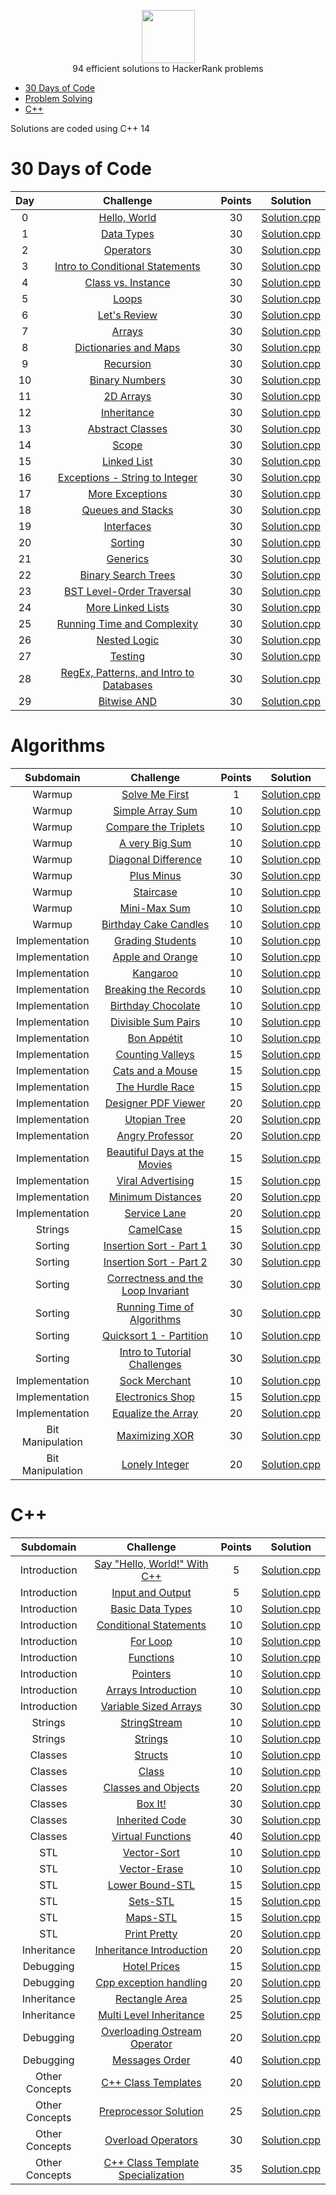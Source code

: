 <p align="center">
    <a href="https://www.hackerrank.com/arthur_favre">
        <img height=85 src="https://d3keuzeb2crhkn.cloudfront.net/hackerrank/assets/styleguide/logo_wordmark-f5c5eb61ab0a154c3ed9eda24d0b9e31.svg">
    </a>
    <br>94 efficient solutions to HackerRank problems
</p>

* [30 Days of Code](#30-days-of-code)
* [Problem Solving](#Algorithms)
* [C++](#c)


Solutions are coded using C++ 14


# 30 Days of Code

| Day |                                                Challenge                                                | Points |                                                                                   Solution                                                                                  |
|:---:|:-------------------------------------------------------------------------------------------------------:|:------:|:---------------------------------------------------------------------------------------------------------------------------------------------------------------------------:|
|  0  | [Hello, World](https://www.hackerrank.com/challenges/cpp-hello-world/problem)                                    |   30   | [Solution.cpp](https://github.com/Nedriia/Hacker_Rank_Solutions/blob/master/HackerRank_Solutions/30_Days_of_Code/Day%2000%20-%20Hello_World/Solution.cpp)                       |
|  1  | [Data Types](https://www.hackerrank.com/challenges/30-data-types/problem)                                       |   30   | [Solution.cpp](https://github.com/Nedriia/Hacker_Rank_Solutions/blob/master/HackerRank_Solutions/30_Days_of_Code/Day%2001%20-%20Data_Types/Solution.cpp)                           |
|  2  | [Operators](https://www.hackerrank.com/challenges/30-operators/problem)                                         |   30   | [Solution.cpp](https://github.com/Nedriia/Hacker_Rank_Solutions/blob/master/HackerRank_Solutions/30_Days_of_Code/Day%2002%20-%20Operators/Solution.cpp)                              |
|  3  | [Intro to Conditional Statements](https://www.hackerrank.com/challenges/30-conditional-statements/problem)      |   30   | [Solution.cpp](https://github.com/Nedriia/Hacker_Rank_Solutions/blob/master/HackerRank_Solutions/30_Days_of_Code/Day%2003%20-%20Intro_to_Conditional_Statements/Solution.cpp)  |
|  4  | [Class vs. Instance](https://www.hackerrank.com/challenges/30-class-vs-instance/problem)                        |   30   | [Solution.cpp](https://github.com/Nedriia/Hacker_Rank_Solutions/blob/master/HackerRank_Solutions/30_Days_of_Code/Day%2004%20-%20Class_vs_Instance/Solution.cpp)                 |
|  5  | [Loops](https://www.hackerrank.com/challenges/30-loops/problem)                                                 |   30   | [Solution.cpp](https://github.com/Nedriia/Hacker_Rank_Solutions/blob/master/HackerRank_Solutions/30_Days_of_Code/Day%2005%20-%20Loops/Solution.cpp)                                  |
|  6  | [Let's Review](https://www.hackerrank.com/challenges/30-review-loop/problem)                                    |   30   | [Solution.cpp](https://github.com/Nedriia/Hacker_Rank_Solutions/blob/master/HackerRank_Solutions/30_Days_of_Code/Day%2006%20-%20Lets_Review/Solution.cpp)                         |
|  7  | [Arrays](https://www.hackerrank.com/challenges/30-arrays/problem)                                               |   30   | [Solution.cpp](https://github.com/Nedriia/Hacker_Rank_Solutions/blob/master/HackerRank_Solutions/30_Days_of_Code/Day%2007%20-%20Arrays/Solution.cpp)                                 |
|  8  | [Dictionaries and Maps](https://www.hackerrank.com/challenges/30-dictionaries-and-maps/problem)                 |   30   | [Solution.cpp](https://github.com/Nedriia/Hacker_Rank_Solutions/blob/master/HackerRank_Solutions/30_Days_of_Code/Day%2008%20-%20Dictionaries_and_Maps/Solution.cpp)              |
|  9  | [Recursion](https://www.hackerrank.com/challenges/30-recursion/problem)                                         |   30   | [Solution.cpp](https://github.com/Nedriia/Hacker_Rank_Solutions/blob/master/HackerRank_Solutions/30_Days_of_Code/Day%2009%20-%20Recursion/Solution.cpp)                              |
|  10 | [Binary Numbers](https://www.hackerrank.com/challenges/30-binary-numbers/problem)                               |   30   | [Solution.cpp](https://github.com/Nedriia/Hacker_Rank_Solutions/blob/master/HackerRank_Solutions/30_Days_of_Code/Day%2010%20-%20Binary_Numbers/Solution.cpp)                       |
|  11 | [2D Arrays](https://www.hackerrank.com/challenges/30-2d-arrays/problem)                                         |   30   | [Solution.cpp](https://github.com/Nedriia/Hacker_Rank_Solutions/blob/master/HackerRank_Solutions/30_Days_of_Code/Day%2011%20-%202D_Arrays/Solution.cpp)                            |
|  12 | [Inheritance](https://www.hackerrank.com/challenges/30-inheritance/problem)                                     |   30   | [Solution.cpp](https://github.com/Nedriia/Hacker_Rank_Solutions/blob/master/HackerRank_Solutions/30_Days_of_Code/Day%2012%20-%20Inheritance/Solution.cpp)                            |
|  13 | [Abstract Classes](https://www.hackerrank.com/challenges/30-abstract-classes/problem)                           |   30   | [Solution.cpp](https://github.com/Nedriia/Hacker_Rank_Solutions/blob/master/HackerRank_Solutions/30_Days_of_Code/Day%2013%20-%20Abstract_Classes/Solution.cpp)                     |
|  14 | [Scope](https://www.hackerrank.com/challenges/30-scope/problem)                                                 |   30   | [Solution.cpp](https://github.com/Nedriia/Hacker_Rank_Solutions/blob/master/HackerRank_Solutions/30_Days_of_Code/Day%2014%20-%20Scope/Solution.cpp)                                  |
|  15 | [Linked List](https://www.hackerrank.com/challenges/30-linked-list/problem)                                     |   30   | [Solution.cpp](https://github.com/Nedriia/Hacker_Rank_Solutions/blob/master/HackerRank_Solutions/30_Days_of_Code/Day%2015%20-%20Linked_List/Solution.cpp)                          |
|  16 | [Exceptions - String to Integer](https://www.hackerrank.com/challenges/30-exceptions-string-to-integer/problem) |   30   | [Solution.cpp](https://github.com/Nedriia/Hacker_Rank_Solutions/blob/master/HackerRank_Solutions/30_Days_of_Code/Day%2016%20-%20Exceptions-String_to_Integer/Solution.cpp) |
|  17 | [More Exceptions](https://www.hackerrank.com/challenges/30-more-exceptions/problem)                             |   30   | [Solution.cpp](https://github.com/Nedriia/Hacker_Rank_Solutions/blob/master/HackerRank_Solutions/30_Days_of_Code/Day%2017%20-%20More_Exceptions/Solution.cpp)                      |
|  18 | [Queues and Stacks](https://www.hackerrank.com/challenges/30-queues-stacks/problem)                             |   30   | [Solution.cpp](https://github.com/Nedriia/Hacker_Rank_Solutions/blob/master/HackerRank_Solutions/30_Days_of_Code/Day%2018%20-%20Queues_and_Stacks/Solution.cpp)                  |
|  19 | [Interfaces](https://www.hackerrank.com/challenges/30-interfaces/problem)                                       |   30   | [Solution.cpp](https://github.com/Nedriia/Hacker_Rank_Solutions/blob/master/HackerRank_Solutions/30_Days_of_Code/Day%2019%20-%20Interfaces/Solution.cpp)                             |
|  20 | [Sorting](https://www.hackerrank.com/challenges/30-sorting/problem)                                             |   30   | [Solution.cpp](https://github.com/Nedriia/Hacker_Rank_Solutions/blob/master/HackerRank_Solutions/30_Days_of_Code/Day%2020%20-%20Sorting/Solution.cpp)                                |
|  21 | [Generics](https://www.hackerrank.com/challenges/30-generics/problem)                                           |   30   | [Solution.cpp](https://github.com/Nedriia/Hacker_Rank_Solutions/blob/master/HackerRank_Solutions/30_Days_of_Code/Day%2021%20-%20Generics/Solution.cpp)                               |
|  22 | [Binary Search Trees](https://www.hackerrank.com/challenges/30-binary-search-trees/problem)                     |   30   | [Solution.cpp](https://github.com/Nedriia/Hacker_Rank_Solutions/blob/master/HackerRank_Solutions/30_Days_of_Code/Day%2022%20-%20Binary_Search_Trees/Solution.cpp)                |
|  23 | [BST Level-Order Traversal](https://www.hackerrank.com/challenges/30-binary-trees/problem)                      |   30   | [Solution.cpp](https://github.com/Nedriia/Hacker_Rank_Solutions/blob/master/HackerRank_Solutions/30_Days_of_Code/Day%2023%20-%20BST_Level-Order_Traversal/Solution.cpp)          |
|  24 | [More Linked Lists](https://www.hackerrank.com/challenges/30-linked-list-deletion/problem)                      |   30   | [Solution.cpp](https://github.com/Nedriia/Hacker_Rank_Solutions/blob/master/HackerRank_Solutions/30_Days_of_Code/Day%2024%20-%20More_Linked_Lists/Solution.cpp)                  |
|  25 | [Running Time and Complexity](https://www.hackerrank.com/challenges/30-running-time-and-complexity/problem)     |   30   | [Solution.cpp](https://github.com/Nedriia/Hacker_Rank_Solutions/blob/master/HackerRank_Solutions/30_Days_of_Code/Day%2025%20-%20Running_Time_and_Complexity/Solution.cpp)      |
|  26 | [Nested Logic](https://www.hackerrank.com/challenges/30-nested-logic/problem)                                   |   30   | [Solution.cpp](https://github.com/Nedriia/Hacker_Rank_Solutions/blob/master/HackerRank_Solutions/30_Days_of_Code/Day%2026%20-%20Nested_Logic/Solution.cpp)                         |
|  27 | [Testing](https://www.hackerrank.com/challenges/30-testing/problem)                                             |   30   | [Solution.cpp](https://github.com/Nedriia/Hacker_Rank_Solutions/blob/master/HackerRank_Solutions/30_Days_of_Code/Day%2027%20-%20Testing/Solution.cpp)                                |
|  28 | [RegEx, Patterns, and Intro to Databases](https://www.hackerrank.com/challenges/30-regex-patterns/problem?h_r=profile)                                             |   30   | [Solution.cpp](https://github.com/Nedriia/Hacker_Rank_Solutions/blob/master/HackerRank_Solutions/30_Days_of_Code/Day%2028%20-%20RegEx_Patters_and_Intro_to_Databases/Solution.cpp)                                |
|  29 | [Bitwise AND](https://www.hackerrank.com/challenges/30-bitwise-and/problem?h_r=profile)                                             |   30   | [Solution.cpp](https://github.com/Nedriia/Hacker_Rank_Solutions/blob/master/HackerRank_Solutions/30_Days_of_Code/Day%2029%20-%20Bitwise_AND/Solution.cpp)                                |


# Algorithms

|        Subdomain        |                                                              Challenge                                                              | Points |                                                                                  Solution                                                                                 |
|:-----------------------:|:-----------------------------------------------------------------------------------------------------------------------------------:|:------:|:-------------------------------------------------------------------------------------------------------------------------------------------------------------------------:|
|         Warmup         | [Solve Me First](https://www.hackerrank.com/challenges/solve-me-first/problem)                                                         |   1   | [Solution.cpp](https://github.com/Nedriia/Hacker_Rank_Solutions/blob/master/HackerRank_Solutions/Problem_Solving/Solve_Me_First/Solution.cpp)                          |
|         Warmup         | [Simple Array Sum](https://www.hackerrank.com/challenges/simple-array-sum/problem)                                                             |   10   | [Solution.cpp](https://github.com/Nedriia/Hacker_Rank_Solutions/blob/master/HackerRank_Solutions/Problem_Solving/Simple_Array_Sum/Solution.cpp)                                    |
|         Warmup         | [Compare the Triplets](https://www.hackerrank.com/challenges/compare-the-triplets/problem)            |   10   | [Solution.cpp](https://github.com/Nedriia/Hacker_Rank_Solutions/blob/master/HackerRank_Solutions/Problem_Solving/Compare_the_Triplets/Solution.cpp)      |
|         Warmup         | [A very Big Sum](https://www.hackerrank.com/challenges/a-very-big-sum/problem)                                                                  |   10   | [Solution.cpp](https://github.com/Nedriia/Hacker_Rank_Solutions/blob/master/HackerRank_Solutions/Problem_Solving/A_very_Big_Sum/Solution.cpp)                                         |
|         Warmup         | [Diagonal Difference](https://www.hackerrank.com/challenges/diagonal-difference/problem)                                                     |   10   | [Solution.cpp](https://github.com/Nedriia/Hacker_Rank_Solutions/blob/master/HackerRank_Solutions/Problem_Solving/Diagonal_Difference/Solution.cpp)                        |
|         Warmup         | [Plus Minus](https://www.hackerrank.com/challenges/plus-minus/problem)                                                     |   30   | [Solution.cpp](https://github.com/Nedriia/Hacker_Rank_Solutions/blob/master/HackerRank_Solutions/Problem_Solving/Plus_Minus/Solution.cpp)                        |
|         Warmup         | [Staircase](https://www.hackerrank.com/challenges/staircase/problem)                                   |   10   | [Solution.cpp](https://github.com/Nedriia/Hacker_Rank_Solutions/blob/master/HackerRank_Solutions/Problem_Solving/Staircase/Solution.cpp)             |
|         Warmup         | [Mini-Max Sum](https://www.hackerrank.com/challenges/mini-max-sum/problem)                                                     |   10   | [Solution.cpp](https://github.com/Nedriia/Hacker_Rank_Solutions/blob/master/HackerRank_Solutions/Problem_Solving/Mini-Max_Sum/Solution.cpp)                       |
|         Warmup         | [Birthday Cake Candles](https://www.hackerrank.com/challenges/birthday-cake-candles/problem)                                                           |   10   | [Solution.cpp](https://github.com/Nedriia/Hacker_Rank_Solutions/blob/master/HackerRank_Solutions/Problem_Solving/Birthday_Cake_Candles/Solution.cpp)                            |
|         Implementation         | [Grading Students](https://www.hackerrank.com/challenges/grading/problem)                                                              |   10   | [Solution.cpp](https://github.com/Nedriia/Hacker_Rank_Solutions/blob/master/HackerRank_Solutions/Problem_Solving/Grading_Students/Solution.cpp)                                    |
|         Implementation         | [Apple and Orange](https://www.hackerrank.com/challenges/apple-and-orange/problem)                                                              |   10   | [Solution.cpp](https://github.com/Nedriia/Hacker_Rank_Solutions/blob/master/HackerRank_Solutions/Problem_Solving/Apple_and_Orange/Solution.cpp)                                    |
|         Implementation         | [Kangaroo](https://www.hackerrank.com/challenges/kangaroo/problem)                                                              |   10   | [Solution.cpp](https://github.com/Nedriia/Hacker_Rank_Solutions/blob/master/HackerRank_Solutions/Problem_Solving/Kangaroo/Solution.cpp)                                    |
|         Implementation         | [Breaking the Records](https://www.hackerrank.com/challenges/breaking-best-and-worst-records/problem)                                                              |   10   | [Solution.cpp](https://github.com/Nedriia/Hacker_Rank_Solutions/blob/master/HackerRank_Solutions/Problem_Solving/Breaking_the_Records/Solution.cpp)                                   |
|         Implementation         | [Birthday Chocolate](https://www.hackerrank.com/challenges/the-birthday-bar/problem)                                                       |   10   | [Solution.cpp](https://github.com/Nedriia/Hacker_Rank_Solutions/blob/master/HackerRank_Solutions/Problem_Solving/Birthday_Chocolate/Solution.cpp)                        |
|         Implementation         | [Divisible Sum Pairs](https://www.hackerrank.com/challenges/divisible-sum-pairs/problem)                                                       |   10   | [Solution.cpp](https://github.com/Nedriia/Hacker_Rank_Solutions/blob/master/HackerRank_Solutions/Problem_Solving/Divisible_Sum_Pairs/Solution.cpp)                           |
|          Implementation         | [Bon Appétit](https://www.hackerrank.com/challenges/bon-appetit/problem)                                                           |   10   | [Solution.cpp](https://github.com/Nedriia/Hacker_Rank_Solutions/blob/master/HackerRank_Solutions/Problem_Solving/Bon_Appetit/Solution.cpp)                                    |
|          Implementation         | [Counting Valleys](https://www.hackerrank.com/challenges/counting-valleys/problem)                                         |   15   | [Solution.cpp](https://github.com/Nedriia/Hacker_Rank_Solutions/blob/master/HackerRank_Solutions/Problem_Solving/Counting_Valleys/Solution.cpp)                       |
|          Implementation         | [Cats and a Mouse](https://www.hackerrank.com/challenges/cats-and-a-mouse/problem)                                                              |   15   | [Solution.cpp](https://github.com/Nedriia/Hacker_Rank_Solutions/blob/master/HackerRank_Solutions/Problem_Solving/Cats_and_a_Mouse/Solution.cpp)                                        |
|          Implementation         | [The Hurdle Race](https://www.hackerrank.com/challenges/the-hurdle-race/problem)                                      |   15   | [Solution.cpp](https://github.com/Nedriia/Hacker_Rank_Solutions/blob/master/HackerRank_Solutions/Problem_Solving/The_Hurdle_Race/Solution.cpp)                          |
|          Implementation         | [Designer PDF Viewer](https://www.hackerrank.com/challenges/designer-pdf-viewer/problem)                                                            |   20   | [Solution.cpp](https://github.com/Nedriia/Hacker_Rank_Solutions/blob/master/HackerRank_Solutions/Problem_Solving/Designer_PDF_Viewer/Solution.cpp)                                       |
|       Implementation      | [Utopian Tree](https://www.hackerrank.com/challenges/utopian-tree/problem)                                        |   20   | [Solution.cpp](https://github.com/Nedriia/Hacker_Rank_Solutions/blob/master/HackerRank_Solutions/Problem_Solving/Utopian_Tree/Solution.cpp) |
|         Implementation         | [Angry Professor](https://www.hackerrank.com/challenges/angry-professor/problem)                                                        |   20   | [Solution.cpp](https://github.com/Nedriia/Hacker_Rank_Solutions/blob/master/HackerRank_Solutions/Problem_Solving/Angry_Professor/Solution.cpp)                               |
|         Implementation         | [Beautiful Days at the Movies](https://www.hackerrank.com/challenges/beautiful-days-at-the-movies/problem)                                                                        |   15   | [Solution.cpp](https://github.com/Nedriia/Hacker_Rank_Solutions/blob/master/HackerRank_Solutions/Problem_Solving/Beautiful_Days_at_the_Movies/Solution.cpp)                                              |
|         Implementation         | [Viral Advertising](https://www.hackerrank.com/challenges/strange-advertising/problem)                                                              |   15   | [Solution.cpp](https://github.com/Nedriia/Hacker_Rank_Solutions/blob/master/HackerRank_Solutions/Problem_Solving/VIral_Advertising/Solution.cpp)                                       |
|         Implementation         | [Minimum Distances](https://www.hackerrank.com/challenges/minimum-distances/problem)                                                              |   20   | [Solution.cpp](https://github.com/Nedriia/Hacker_Rank_Solutions/blob/master/HackerRank_Solutions/Problem_Solving/Minimum_Distances/Solution.cpp)                                        |
|         Implementation         | [Service Lane](https://www.hackerrank.com/challenges/service-lane/problem)                                                          |   20   | [Solution.cpp](https://github.com/Nedriia/Hacker_Rank_Solutions/blob/master/HackerRank_Solutions/Problem_Solving/Service_Lane/Solution.cpp)                                     |
|         Strings         | [CamelCase](https://www.hackerrank.com/challenges/camelcase/problem)                                           |   15   | [Solution.cpp](https://github.com/Nedriia/Hacker_Rank_Solutions/blob/master/HackerRank_Solutions/Problem_Solving/CamelCase/Solution.cpp)                           |
|         Sorting         | [Insertion Sort - Part 1](https://www.hackerrank.com/challenges/insertionsort1/problem)                                                                       |   30   | [Solution.cpp](https://github.com/Nedriia/Hacker_Rank_Solutions/blob/master/HackerRank_Solutions/Problem_Solving/Insertion_Sort-Part_1/Solution.cpp)                                              |
|         Sorting         | [Insertion Sort - Part 2](https://www.hackerrank.com/challenges/insertionsort2/problems)                                              |   30   | [Solution.cpp](https://github.com/Nedriia/Hacker_Rank_Solutions/blob/master/HackerRank_Solutions/Problem_Solving/Insertion_Sort-Part_2/Solution.cpp)                               |
|         Sorting         | [Correctness and the Loop Invariant](https://www.hackerrank.com/challenges/correctness-invariant/problem)                                            |   30   | [Solution.cpp](https://github.com/Nedriia/Hacker_Rank_Solutions/blob/master/HackerRank_Solutions/Problem_Solving/Corectness_and_the_Loop_Invariant/Solution.cpp)                            |
|         Sorting         | [Running Time of Algorithms](https://www.hackerrank.com/challenges/runningtime/problem)                                            |   30   | [Solution.cpp](https://github.com/Nedriia/Hacker_Rank_Solutions/blob/master/HackerRank_Solutions/Problem_Solving/Running_Time_of_Algorithms/Solution.cpp)                            |
|         Sorting         | [Quicksort 1 - Partition](https://www.hackerrank.com/challenges/quicksort1/problem)                                                    |   10   | [Solution.cpp](https://github.com/Nedriia/Hacker_Rank_Solutions/blob/master/HackerRank_Solutions/Problem_Solving/Quicksort_1-Partition/Solution.cpp)                                  |
|         Sorting         | [Intro to Tutorial Challenges](https://www.hackerrank.com/challenges/tutorial-intro/problem?h_r=profile)                                                    |   30   | [Solution.cpp](https://github.com/Nedriia/Hacker_Rank_Solutions/blob/master/HackerRank_Solutions/Intro_to_Tutorial_Challenges/Solution.cpp)                                  |
|         Implementation         | [Sock Merchant](https://www.hackerrank.com/challenges/sock-merchant/problem?h_r=profile)                                                    |   10   | [Solution.cpp](https://github.com/Nedriia/Hacker_Rank_Solutions/blob/master/HackerRank_Solutions/Problem_Solving/Sock_Merchant/Solution.cpp)                                  |
|         Implementation         | [Electronics Shop](https://www.hackerrank.com/challenges/electronics-shop/problem?h_r=profile)                                                    |   15   | [Solution.cpp](https://github.com/Nedriia/Hacker_Rank_Solutions/blob/master/HackerRank_Solutions/Problem_Solving/Electronics_Shop/Solution.cpp)                                  |
|         Implementation         | [Equalize the Array](https://www.hackerrank.com/challenges/equality-in-a-array/problem?h_r=profile)                                                    |   20   | [Solution.cpp](https://github.com/Nedriia/Hacker_Rank_Solutions/blob/master/HackerRank_Solutions/Problem_Solving/Equalize_the_Array/Solution.cpp)                                  |
|         Bit Manipulation         | [Maximizing XOR](https://www.hackerrank.com/challenges/maximizing-xor/problem?h_r=profile)                                                    |   30   | [Solution.cpp](https://github.com/Nedriia/Hacker_Rank_Solutions/blob/master/HackerRank_Solutions/Problem_Solving/Maximizing_XOR/Solution.cpp)                                  |
|         Bit Manipulation         | [Lonely Integer](https://www.hackerrank.com/challenges/lonely-integer/problem?h_r=profile)                                                    |   20   | [Solution.cpp](https://github.com/Nedriia/Hacker_Rank_Solutions/blob/master/HackerRank_Solutions/Problem_Solving/Lonely_Integer/Solution.cpp)                                  |



# C++

|          Subdomain          |                                                         Challenge                                                        | Points |                                                                                         Solution                                                                                        |
|:---------------------------:|:------------------------------------------------------------------------------------------------------------------------:|:------:|:---------------------------------------------------------------------------------------------------------------------------------------------------------------------------------------:|
|         Introduction        | [Say "Hello, World!" With C++](https://www.hackerrank.com/challenges/cpp-hello-world/problem)                                                |    5   | [Solution.cpp](https://github.com/Nedriia/Hacker_Rank_Solutions/blob/master/HackerRank_Solutions/C%2B%2B/Hello_World/Solution.cpp)                                                  |
|         Introduction        | [Input and Output](https://www.hackerrank.com/challenges/cpp-input-and-output/problem)                                 |    5   | [Solution.cpp](https://github.com/Nedriia/Hacker_Rank_Solutions/blob/master/HackerRank_Solutions/C%2B%2B/Input_Output/Solution.cpp)                                       |
|         Introduction        | [Basic Data Types](https://www.hackerrank.com/challenges/c-tutorial-basic-data-types/problem)                                                       |   10   | [Solution.cpp](https://github.com/Nedriia/Hacker_Rank_Solutions/blob/master/HackerRank_Solutions/C%2B%2B/Basic_Data_Types/Solution.cpp)                                                        |
|         Introduction        | [Conditional Statements](https://www.hackerrank.com/challenges/c-tutorial-conditional-if-else/problem)                                      |   10   | [Solution.cpp](https://github.com/Nedriia/Hacker_Rank_Solutions/blob/master/HackerRank_Solutions/C%2B%2B/Conditional_Statements/Solution.cpp)                                      |
|         Introduction        | [For Loop](https://www.hackerrank.com/challenges/c-tutorial-for-loop/problem)                                   |   10   | [Solution.cpp](https://github.com/Nedriia/Hacker_Rank_Solutions/blob/master/HackerRank_Solutions/C%2B%2B/For_Loop/Solution.cpp)                                            |
|         Introduction        | [Functions](https://www.hackerrank.com/challenges/c-tutorial-functions/problem)                                                       |   10   | [Solution.cpp](https://github.com/Nedriia/Hacker_Rank_Solutions/blob/master/HackerRank_Solutions/C%2B%2B/Functions/Solution.cpp)                                                      |
|         Introduction        | [Pointers](https://www.hackerrank.com/challenges/c-tutorial-pointer/problem)                                                        |   10   | [Solution.cpp](https://github.com/Nedriia/Hacker_Rank_Solutions/blob/master/HackerRank_Solutions/C%2B%2B/Pointers/Solution.cpp)                                                     |
|         Introduction        | [Arrays Introduction](https://www.hackerrank.com/challenges/arrays-introduction/problem)                                                   |   10   | [Solution.cpp](https://github.com/Nedriia/Hacker_Rank_Solutions/blob/master/HackerRank_Solutions/C%2B%2B/Arrays_Introduction/Solution.cpp)                                                      |
|         Introduction        | [Variable Sized Arrays](https://www.hackerrank.com/challenges/variable-sized-arrays/problem)                                               |   30   | [Solution.cpp](https://github.com/Nedriia/Hacker_Rank_Solutions/blob/master/HackerRank_Solutions/C%2B%2B/Variable_Sized_Arrays/Solution.cpp)                                                    |
|         Strings        | [StringStream](https://www.hackerrank.com/challenges/c-tutorial-stringstream/problem)                     |   10   | [Solution.cpp](https://github.com/Nedriia/Hacker_Rank_Solutions/blob/master/HackerRank_Solutions/C%2B%2B/StrinStream/Solution.cpp)                                   |
|         Strings        | [Strings](https://www.hackerrank.com/challenges/c-tutorial-strings/problem)                                           |   10   | [Solution.cpp](https://github.com/Nedriia/Hacker_Rank_Solutions/blob/master/HackerRank_Solutions/C%2B%2B/Strings/Solution.cpp)                                              |
|         Classes        | [Structs](https://www.hackerrank.com/challenges/c-tutorial-struct/problem)                                           |   10   | [Solution.cpp](https://github.com/Nedriia/Hacker_Rank_Solutions/blob/master/HackerRank_Solutions/C%2B%2B/Structs/Solution.cpp)                                              |
|         Classes        | [Class](https://www.hackerrank.com/challenges/c-tutorial-class/problem)                                 |   10   | [Solution.cpp]()                                           |
|           Classes           | [Classes and Objects](https://www.hackerrank.com/challenges/classes-objects/problem)                             |    20   | [Solution.cpp](https://github.com/Nedriia/Hacker_Rank_Solutions/blob/master/HackerRank_Solutions/C%2B%2B/Class/Solution.cpp)                                              |
|           Classes           | [Box It!](https://www.hackerrank.com/challenges/box-it/problem)                                                   |    30   | [Solution.cpp](https://github.com/Nedriia/Hacker_Rank_Solutions/blob/master/HackerRank_Solutions/C%2B%2B/Box_it/Solution.cpp)                                                           |
|           Classes           | [Inherited Code](https://www.hackerrank.com/challenges/inherited-code/problem)                                         |   30   | [Solution.cpp](https://github.com/Nedriia/Hacker_Rank_Solutions/blob/master/HackerRank_Solutions/C%2B%2B/Inherited_Code/Solution.cpp)                                                    |
|           Classes           | [Virtual Functions](https://www.hackerrank.com/challenges/virtual-functions/problem)                                         |   40   | [Solution.cpp](https://github.com/Nedriia/Hacker_Rank_Solutions/blob/master/HackerRank_Solutions/C%2B%2B/Virtual_Functions/Solution.cpp)                                                    |
|           STL           | [Vector-Sort](https://www.hackerrank.com/challenges/vector-sort/problem)                                                     |   10   | [Solution.cpp](https://github.com/Nedriia/Hacker_Rank_Solutions/blob/master/HackerRank_Solutions/C%2B%2B/Vector-Sort/Solution.cpp)                                                            |
|           STL           | [Vector-Erase](https://www.hackerrank.com/challenges/vector-erase/problem)                                           |   10   | [Solution.cpp](https://github.com/Nedriia/Hacker_Rank_Solutions/blob/master/HackerRank_Solutions/C%2B%2B/Vector-Erase/Solution.cpp)                                                     |
|           STL           | [Lower Bound-STL](https://www.hackerrank.com/challenges/cpp-lower-bound/problem)                                   |   15   | [Solution.cpp](https://github.com/Nedriia/Hacker_Rank_Solutions/blob/master/HackerRank_Solutions/C%2B%2B/Lower-Bound_STL/Solution.cpp)                                                 |
|           STL           | [Sets-STL](https://www.hackerrank.com/challenges/cpp-sets/problem)                                                           |   15   | [Solution.cpp](https://github.com/Nedriia/Hacker_Rank_Solutions/blob/master/HackerRank_Solutions/C%2B%2B/Set_STL/Solution.cpp)                                                               |
|           STL           | [Maps-STL](https://www.hackerrank.com/challenges/cpp-maps/problem)                                   |   15   | [Solution.cpp](https://github.com/Nedriia/Hacker_Rank_Solutions/blob/master/HackerRank_Solutions/C%2B%2B/Maps-STL/Solution.cpp)                                   |
|           STL           | [Print Pretty](https://www.hackerrank.com/challenges/prettyprint/problem)                          |   20   | [Solution.cpp](https://github.com/Nedriia/Hacker_Rank_Solutions/blob/master/HackerRank_Solutions/C%2B%2B/Print_Pretty/Solution.cpp)                                  |
|           Inheritance           | [Inheritance Introduction](https://www.hackerrank.com/challenges/inheritance-introduction/problem)                                     |   20   | [Solution.cpp](https://github.com/Nedriia/Hacker_Rank_Solutions/blob/master/HackerRank_Solutions/C%2B%2B/Inheritance_Introduction/Solution.cpp)                                                  |
|          Debugging          | [Hotel Prices](https://www.hackerrank.com/challenges/hotel-prices/problem)                                                 |   15   | [Solution.cpp](https://github.com/Nedriia/Hacker_Rank_Solutions/blob/master/HackerRank_Solutions/C%2B%2B/Hotel_Prices/Solution.cpp)                                                        |
|          Debugging          | [Cpp exception handling](https://www.hackerrank.com/challenges/cpp-exception-handling/problem)                                                 |   20   | [Solution.cpp](https://github.com/Nedriia/Hacker_Rank_Solutions/blob/master/HackerRank_Solutions/C%2B%2B/Cpp_Exception_Handling/Solution.cpp)                                                        |
|          Inheritance          | [Rectangle Area](https://www.hackerrank.com/challenges/rectangle-area/problem)                                         |   25   | [Solution.cpp](https://github.com/Nedriia/Hacker_Rank_Solutions/blob/master/HackerRank_Solutions/C%2B%2B/Rectangle_Area/Solution.cpp)                                                  |
|        Inheritance       | [Multi Level Inheritance](https://www.hackerrank.com/challenges/multi-level-inheritance-cpp/problem)                                        |    25   | [Solution.cpp](https://github.com/Nedriia/Hacker_Rank_Solutions/blob/master/HackerRank_Solutions/C%2B%2B/Multi_Level_Inheritance/Solution.cpp)                                                |
|       Debugging       | [Overloading Ostream Operator](https://www.hackerrank.com/challenges/overloading-ostream-operator/problem)                                                     |   20   | [Solution.cpp](https://github.com/Nedriia/Hacker_Rank_Solutions/blob/master/HackerRank_Solutions/C%2B%2B/Overloading_Ostream_Operator/Solution.cpp)                                                |
|       Debugging       | [Messages Order](https://www.hackerrank.com/challenges/messages-order/problem)                                            |   40   | [Solution.cpp](https://github.com/Nedriia/Hacker_Rank_Solutions/blob/master/HackerRank_Solutions/C%2B%2B/Messages_Order/Solution.cpp)                                                  |
|       Other Concepts       | [C++ Class Templates](https://www.hackerrank.com/challenges/c-class-templates/problem)                                                   |   20   | [Solution.cpp](https://github.com/Nedriia/Hacker_Rank_Solutions/blob/master/HackerRank_Solutions/C%2B%2B/Class_Templates/Solution.cpp)                                                 |
|       Other Concepts       | [Preprocessor Solution](https://www.hackerrank.com/challenges/preprocessor-solution/problem)                                            |   25   | [Solution.cpp](https://github.com/Nedriia/Hacker_Rank_Solutions/blob/master/HackerRank_Solutions/C%2B%2B/Preprocessor_Solution/Solution.cpp)                                   |
|       Other Concepts       | [Overload Operators](https://www.hackerrank.com/challenges/overload-operators/problem)                                                             |   30   | [Solution.cpp](https://github.com/Nedriia/Hacker_Rank_Solutions/blob/master/HackerRank_Solutions/C%2B%2B/Overload_Operators/Solution.cpp)                                                      |
|       Other Concepts       | [C++ Class Template Specialization](https://www.hackerrank.com/challenges/cpp-class-template-specialization/problem)                                                             |   35   | [Solution.cpp](https://github.com/Nedriia/Hacker_Rank_Solutions/blob/master/HackerRank_Solutions/C%2B%2B/Class_Template_Specialization/Solution.cpp)                                   

